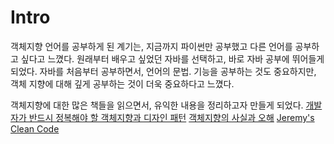 # Intro

객체지향 언어를 공부하게 된 계기는, 지금까지 파이썬만 공부했고 다른 언어를 공부하고 싶다고 느꼈다.
원래부터 배우고 싶었던 자바를 선택하고, 바로 자바 공부에 뛰어들게 되었다. 
자바를 처음부터 공부하면서, 언어의 문법. 기능을 공부하는 것도 중요하지만, 객체 지향에 대해 깊게 공부하는 것이 더욱 중요하다고 느꼈다.

객체지향에 대한 많은 책들을 읽으면서, 유익한 내용을 정리하고자 만들게 되었다.
[개발자가 반드시 정복해야 할 객체지향과 디자인 패턴](http://www.yes24.com/24/goods/9179120?scode=032&OzSrank=1)
[객체지향의 사실과 오해](http://www.yes24.com/24/goods/18249021?scode=032&OzSrank=1)
[Jeremy's Clean Code](http://sungjk.github.io/2017/07/27/clean-code.html)

